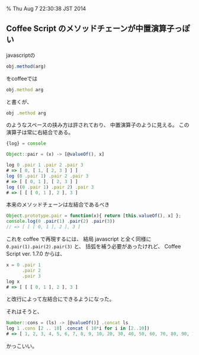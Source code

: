 % Thu Aug 7 22:30:38 JST 2014

## Coffee Script のメソッドチェーンが中置演算子っぽい

javascriptの

```javascript
obj.method(arg)
```

をcoffeeでは

```javascript
obj.method arg
```

と書くが、

```javascript
obj .method arg
```

のようなスペースの挟み方は許されており、
中置演算子のように見える。
この演算子は常に右結合である。

```javascript
{log} = console

Object::pair = (x) -> [@valueOf(), x]

log 0 .pair 1 .pair 2 .pair 3
# => [ 0, [ 1, [ 2, 3 ] ] ]
log (0 .pair 1) .pair 2 .pair 3
# => [ [ 0, 1 ], [ 2, 3 ] ]
log ((0 .pair 1) .pair 2) .pair 3
# => [ [ [ 0, 1 ], 2 ], 3 ]
```

本来のメソッドチェーンは左結合であるべき

```javascript
Object.prototype.pair = function(x){ return [this.valueOf(), x] };
console.log(0 .pair(1) .pair(2) .pair(3))
// => [ [ [ 0, 1 ], 2 ], 3 ]
```

これを coffee で再現するには、
結局 javascript と全く同様に
`0.pair(1).pair(2).pair(3)`
と、
括弧を補う必要があったけれど、
Coffee Script ver. 1.7.0 からは、

```javascript
x = 0 .pair 1
      .pair 2
      .pair 3
log x
# => [ [ [ 0, 1 ], 2 ], 3 ]
```

と改行によって左結合にできるようになった。

それはそうと、

```javascript
Number::cons = (ls) -> [@valueOf()] .concat ls
log 1 .cons [2 .. 10] .concat ( 10*i for i in [2..10])
# => [ 1, 2, 3, 4, 5, 6, 7, 8, 9, 10, 20, 30, 40, 50, 60, 70, 80, 90, 100 ]
```

かっこいい。
